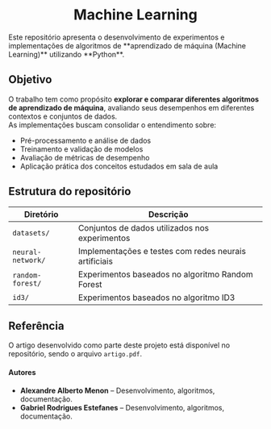 <h1 align="center">Machine Learning</h1>
Este repositório apresenta o desenvolvimento de experimentos e implementações de algoritmos de **aprendizado de máquina (Machine Learning)** utilizando **Python**.  

## Objetivo
O trabalho tem como propósito **explorar e comparar diferentes algoritmos de aprendizado de máquina**, avaliando seus desempenhos em diferentes contextos e conjuntos de dados.  
As implementações buscam consolidar o entendimento sobre:
- Pré-processamento e análise de dados  
- Treinamento e validação de modelos  
- Avaliação de métricas de desempenho  
- Aplicação prática dos conceitos estudados em sala de aula  

## Estrutura do repositório

| Diretório | Descrição |
|------------|------------|
| `datasets/` | Conjuntos de dados utilizados nos experimentos |
| `neural-network/` | Implementações e testes com redes neurais artificiais |
| `random-forest/` | Experimentos baseados no algoritmo Random Forest |
| `id3/` | Experimentos baseados no algoritmo ID3 |

## Referência
O artigo desenvolvido como parte deste projeto está disponível no repositório, sendo o arquivo `artigo.pdf`.

#### Autores
- **Alexandre Alberto Menon** – Desenvolvimento, algoritmos, documentação.
- **Gabriel Rodrigues Estefanes** – Desenvolvimento, algoritmos, documentação.
